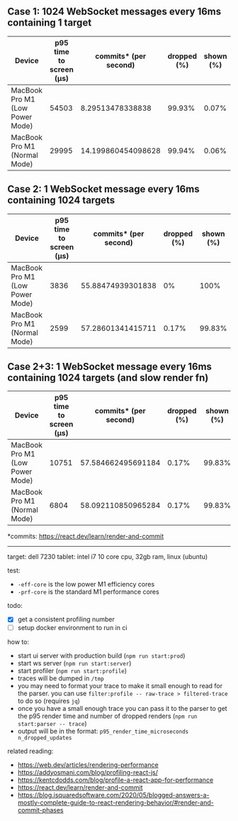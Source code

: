 ## Case 1: 1024 WebSocket messages every 16ms containing 1 target

| Device  | p95 time to screen (μs) | commits* (per second) | dropped (%) | shown (%) |
|---|---|---|---|---|
| MacBook Pro M1 (Low Power Mode)  | 54503  | 8.29513478338838  | 99.93% | 0.07% |
| MacBook Pro M1 (Normal Mode)  | 29995  | 14.199860454098628 | 99.94% | 0.06% |

## Case 2: 1 WebSocket message every 16ms containing 1024 targets

| Device  | p95 time to screen (μs) | commits* (per second) | dropped (%) | shown (%) |
|---|---|---|---|---|
| MacBook Pro M1 (Low Power Mode)  | 3836  | 55.88474939301838 | 0% | 100% |
| MacBook Pro M1 (Normal Mode)  | 2599  | 57.28601341415711 | 0.17% | 99.83% |


## Case 2+3: 1 WebSocket message every 16ms containing 1024 targets (and slow render fn)

| Device  | p95 time to screen (μs) | commits* (per second) | dropped (%) | shown (%) |
|---|---|---|---|---|
| MacBook Pro M1 (Low Power Mode)  | 10751  | 57.584662495691184 | 0.17% | 99.83% |
| MacBook Pro M1 (Normal Mode)  | 6804  | 58.092110850965284 | 0.17% | 99.83% |

*commits: https://react.dev/learn/render-and-commit

---

target: dell 7230 tablet: intel i7 10 core cpu, 32gb ram, linux (ubuntu)

test:
- `-eff-core` is the low power M1 efficiency cores
- `-prf-core` is the standard M1 performance cores

todo:
- [x] get a consistent profiling number
- [ ] setup docker environment to run in ci

how to:
- start ui server with production build (`npm run start:prod`)
- start ws server (`npm run start:server`)
- start profiler (`npm run start:profile`)
- traces will be dumped in `/tmp`
- you may need to format your trace to make it small enough to read for the parser. you can use `filter:profile -- raw-trace > filtered-trace` to do so (requires `jq`)
- once you have a small enough trace you can pass it to the parser to get the p95 render time and number of dropped renders (`npm run start:parser -- trace`)
- output will be in the format: `p95_render_time_microseconds n_dropped_updates`

related reading:
- https://web.dev/articles/rendering-performance
- https://addyosmani.com/blog/profiling-react-js/
- https://kentcdodds.com/blog/profile-a-react-app-for-performance
- https://react.dev/learn/render-and-commit
- https://blog.isquaredsoftware.com/2020/05/blogged-answers-a-mostly-complete-guide-to-react-rendering-behavior/#render-and-commit-phases
